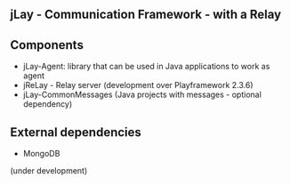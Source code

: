 jLay - Communication Framework - with a Relay
---------------------------------------

Components
-------


- jLay-Agent: library that can be used in Java applications to work as agent
- jReLay - Relay server (development over Playframework 2.3.6)
- jLay-CommonMessages (Java projects with messages - optional dependency)


External dependencies
--------------

- MongoDB


(under development)
